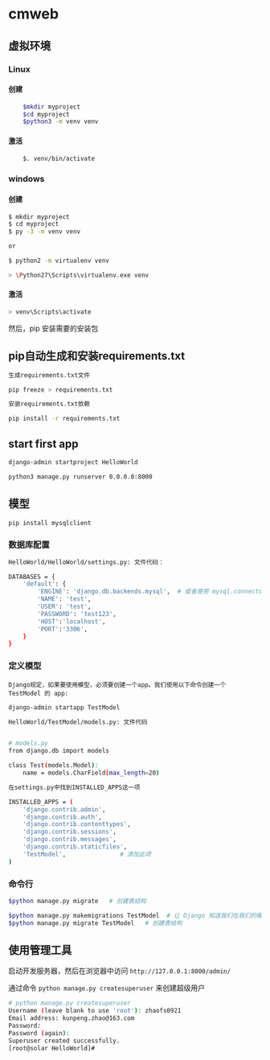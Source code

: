 # cmweb

## 虚拟环境

### Linux

#### 创建

```bash
    $mkdir myproject
    $cd myproject
    $python3 -m venv venv
```

#### 激活

```bash
    $. venv/bin/activate
```

### windows

#### 创建

```bash
$ mkdir myproject
$ cd myproject
$ py -3 -m venv venv

or

$ python2 -m virtualenv venv

> \Python27\Scripts\virtualenv.exe venv
```

#### 激活

```bash
> venv\Scripts\activate
```

然后，pip 安装需要的安装包

## pip自动生成和安装requirements.txt

```bash
生成requirements.txt文件

pip freeze > requirements.txt

安装requirements.txt依赖

pip install -r requirements.txt
```

## start first app

```bash
django-admin startproject HelloWorld

python3 manage.py runserver 0.0.0.0:8000
```

## 模型

```bash
pip install mysqlclient
```

### 数据库配置

```bash
HelloWorld/HelloWorld/settings.py: 文件代码：

DATABASES = {
    'default': {
        'ENGINE': 'django.db.backends.mysql',  # 或者使用 mysql.connector.django
        'NAME': 'test',
        'USER': 'test',
        'PASSWORD': 'test123',
        'HOST':'localhost',
        'PORT':'3306',
    }
}

```

### 定义模型

`Django规定，如果要使用模型，必须要创建一个app。我们使用以下命令创建一个 TestModel 的 app:`

```bash
django-admin startapp TestModel
```

```bash
HelloWorld/TestModel/models.py: 文件代码


# models.py
from django.db import models

class Test(models.Model):
    name = models.CharField(max_length=20)

```

```bash
在settings.py中找到INSTALLED_APPS这一项

INSTALLED_APPS = (
    'django.contrib.admin',
    'django.contrib.auth',
    'django.contrib.contenttypes',
    'django.contrib.sessions',
    'django.contrib.messages',
    'django.contrib.staticfiles',
    'TestModel',               # 添加此项
)
```

### 命令行

```bash
$python manage.py migrate   # 创建表结构

$python manage.py makemigrations TestModel  # 让 Django 知道我们在我们的模型有一些变更
$python manage.py migrate TestModel   # 创建表结构
```

## 使用管理工具

启动开发服务器，然后在浏览器中访问 `http://127.0.0.1:8000/admin/`

通过命令 `python manage.py createsuperuser` 来创建超级用户

```bash
# python manage.py createsuperuser
Username (leave blank to use 'root'): zhaofs0921
Email address: kunpeng.zhao@163.com
Password:
Password (again):
Superuser created successfully.
[root@solar HelloWorld]#
```
